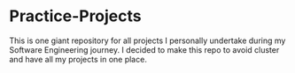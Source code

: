 # Practice-Projects
This is one giant repository for all projects I personally undertake during my Software Engineering journey.
I decided to make this repo to avoid cluster and have all my projects in one place.

